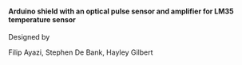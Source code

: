 #### Arduino shield with an optical pulse sensor and amplifier for LM35 temperature sensor

Designed by

Filip Ayazi, Stephen De Bank, Hayley Gilbert
